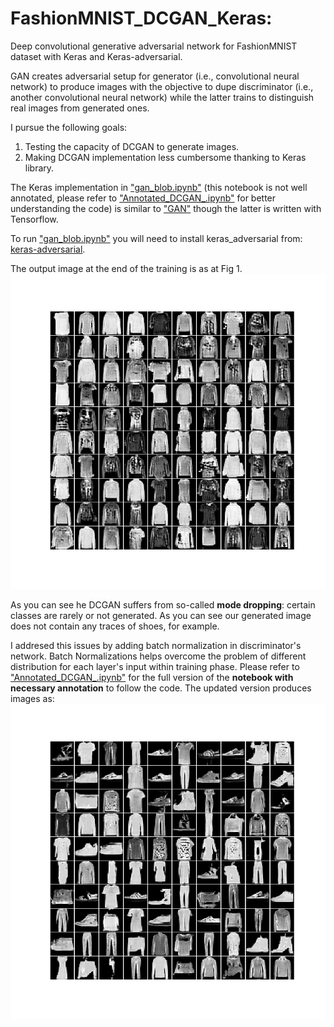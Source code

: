 # FashionMNIST_DCGAN_Keras: 
Deep convolutional generative adversarial network for FashionMNIST dataset with Keras and Keras-adversarial.

GAN creates adversarial setup for generator (i.e., convolutional neural network) to produce images with the objective to dupe discriminator (i.e., another convolutional neural network) while the latter trains to distinguish real images from generated ones. 

I pursue the following goals:
1. Testing the capacity of DCGAN to generate images.
2. Making DCGAN implementation less cumbersome thanking to Keras library.

The Keras implementation in ["gan_blob.ipynb"](https://github.com/GSukr/FashionMNIST_DCGAN_Keras/blob/master/gan_blob.ipynb) (this notebook is not well annotated, please refer to ["Annotated_DCGAN_.ipynb"](https://github.com/GSukr/FashionMNIST_DCGAN_Keras/blob/master/Annotated_DCGAN_.ipynb) for better understanding the code) is similar to ["GAN"](https://colab.research.google.com/github/sakethkaparthi/Apparel-GAN/blob/master/Fashion_MNIST_GAN.ipynb#scrollTo=hz1JhdX7EL5a) though the latter is written with Tensorflow.

To run ["gan_blob.ipynb"](https://github.com/GSukr/FashionMNIST_DCGAN_Keras/blob/master/gan_blob.ipynb) you will need to install keras_adversarial from: [keras-adversarial](https://github.com/bstriner/keras-adversarial/tree/6651cfad771f72521c78a5cc3a23a2313efeaa88). 

The output image at the end of the training is as at Fig 1.
![Fig 1: Images generated at 100th epochs](https://github.com/GSukr/FashionMNIST_DCGAN_Keras/blob/master/images_generated/epoch-099_no_batch.png)

As you can see he DCGAN suffers from so-called **mode dropping**: certain classes are rarely or not generated. As you can see our generated image does not contain any traces of shoes, for example.

I addresed this issues by adding batch normalization in discriminator's network. Batch Normalizations helps overcome the problem of different distribution for each layer's input within training phase. Please refer to ["Annotated_DCGAN_.ipynb"](https://github.com/GSukr/FashionMNIST_DCGAN_Keras/blob/master/Annotated_DCGAN_.ipynb) for the full version of the **notebook with necessary annotation** to follow the code. The updated version produces images as: 
![Fig 2: Images generated at 100th epochs with batch normalization for discriminator](https://github.com/GSukr/FashionMNIST_DCGAN_Keras/blob/master/images_generated/gan_99.png)
